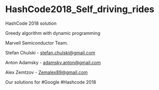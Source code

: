 # HashCode2018_Self_driving_rides
HashCode 2018 solution

Greedy algorithm with dynamic programming

Marvell Semiconductor Team.

Stefan Chulski - stefan.chulski@gmail.com 

Anton Adamsky - adamsky.anton@gmail.com 

Alex Zemtzov - Zemalex89@gmail.com

Our solutions for #Google #Hashcode 2018
